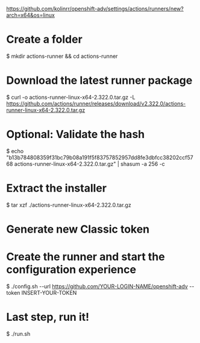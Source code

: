 https://github.com/kolinrr/openshift-adv/settings/actions/runners/new?arch=x64&os=linux

# Create a folder
$ mkdir actions-runner && cd actions-runner
# Download the latest runner package
$ curl -o actions-runner-linux-x64-2.322.0.tar.gz -L https://github.com/actions/runner/releases/download/v2.322.0/actions-runner-linux-x64-2.322.0.tar.gz

# Optional: Validate the hash
$ echo "b13b784808359f31bc79b08a191f5f83757852957dd8fe3dbfcc38202ccf5768  actions-runner-linux-x64-2.322.0.tar.gz" | shasum -a 256 -c
# Extract the installer
$ tar xzf ./actions-runner-linux-x64-2.322.0.tar.gz

# Generate new Classic token

# Create the runner and start the configuration experience
$ ./config.sh --url https://github.com/YOUR-LOGIN-NAME/openshift-adv --token INSERT-YOUR-TOKEN

# Last step, run it!
$ ./run.sh